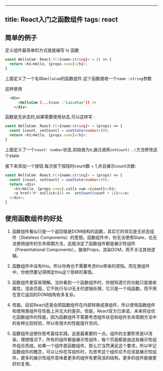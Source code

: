 
---
title: React入门之函数组件
tags: react
---
## 简单的例子

定义组件最简单的方式就是编写 ts 函数
```typescript
const HelloCom: React.FC<{name:string}> = () => {
  return <h1>Hello, {props.name}</h1>;
}
```
上面定义了一个名叫`HelloCom`的函数组件.这个函数接收一个`name :string`参数

这样使用
```html
  <div>
      <HelloCom {...{name :'Laizehao'}} />
    </div>
```
函数是无状态的,如果需要使用状态,可以这样写 : 
```typescript
const HelloCom: React.FC<{name:string}> = (props) => {
  const [count, setCount] = useState<number>(0);
  return <h1>Hello, {props.name}</h1>;
}
```
上面定义了一个`count: number`状态,初始值为`0`,通过调用`setCount(..)`方法修改这个state

接下来添加一个按钮.每次按下按钮时count数 + 1,并且展示count次数:
```typescript
const HelloCom: React.FC<{name:string}> = (props) => {
  const [count, setCount] = useState<number>(0);
  return <div>
    <h1>Hello, {props.name},calls num ={count}</h1>
    <a href="#" onClick={() =>  setCount(count + 1)}></a>
  </div>;
}
```

## 使用函数组件的好处
1. 函数组件看似只是一个返回值是DOM结构的函数，其实它的背后是无状态组件（Stateless Components）的思想。函数组件中，你无法使用State，也无法使用组件的生命周期方法，这就决定了函数组件都是展示性组件（Presentational Components），接收Props，渲染DOM，而不关注其他逻辑。

2. 函数组件中没有this。所以你再也不需要考虑this带来的烦恼。而在类组件中，你依然要记得绑定this这个琐碎的事情。

3. 函数组件更容易理解。当你看到一个函数组件时，你就知道它的功能只是接收属性，渲染页面，它不执行与UI无关的逻辑处理，它只是一个纯函数。而不用在意它返回的DOM结构有多复杂。

4. 性能。目前React还是会把函数组件在内部转换成类组件，所以使用函数组件和使用类组件在性能上并无大的差异。但是，React官方已承诺，未来将会优化函数组件的性能，因为函数组件不需要考虑组件状态和组件生命周期方法中的各种比较校验，所以有很大的性能提升空间。

5. 函数组件迫使你思考最佳实践。这是最重要的一点。组件的主要职责是UI渲染，理想情况下，所有的组件都是展示性组件，每个页面都是由这些展示性组件组合而成。如果一个组件是函数组件，那么它当然满足这个要求。所以牢记函数组件的概念，可以让你在写组件时，先思考这个组件应不应该是展示性组件。更多的展示性组件意味着更多的组件有更简洁的结构，更多的组件能被更好的复用。

